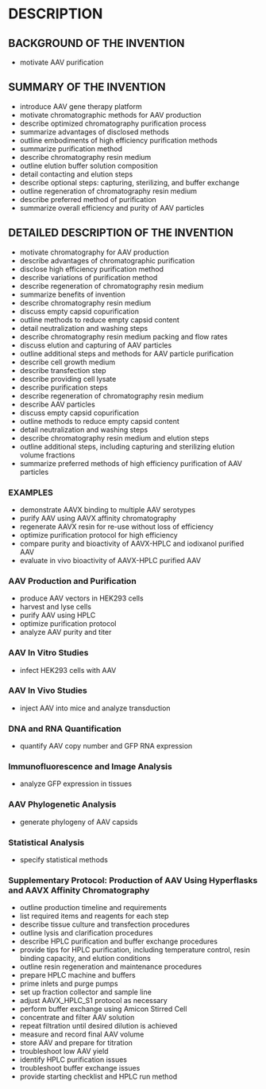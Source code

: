 # DESCRIPTION

## BACKGROUND OF THE INVENTION

- motivate AAV purification

## SUMMARY OF THE INVENTION

- introduce AAV gene therapy platform
- motivate chromatographic methods for AAV production
- describe optimized chromatography purification process
- summarize advantages of disclosed methods
- outline embodiments of high efficiency purification methods
- summarize purification method
- describe chromatography resin medium
- outline elution buffer solution composition
- detail contacting and elution steps
- describe optional steps: capturing, sterilizing, and buffer exchange
- outline regeneration of chromatography resin medium
- describe preferred method of purification
- summarize overall efficiency and purity of AAV particles

## DETAILED DESCRIPTION OF THE INVENTION

- motivate chromatography for AAV production
- describe advantages of chromatographic purification
- disclose high efficiency purification method
- describe variations of purification method
- describe regeneration of chromatography resin medium
- summarize benefits of invention
- describe chromatography resin medium
- discuss empty capsid copurification
- outline methods to reduce empty capsid content
- detail neutralization and washing steps
- describe chromatography resin medium packing and flow rates
- discuss elution and capturing of AAV particles
- outline additional steps and methods for AAV particle purification
- describe cell growth medium
- describe transfection step
- describe providing cell lysate
- describe purification steps
- describe regeneration of chromatography resin medium
- describe AAV particles
- discuss empty capsid copurification
- outline methods to reduce empty capsid content
- detail neutralization and washing steps
- describe chromatography resin medium and elution steps
- outline additional steps, including capturing and sterilizing elution volume fractions
- summarize preferred methods of high efficiency purification of AAV particles

### EXAMPLES

- demonstrate AAVX binding to multiple AAV serotypes
- purify AAV using AAVX affinity chromatography
- regenerate AAVX resin for re-use without loss of efficiency
- optimize purification protocol for high efficiency
- compare purity and bioactivity of AAVX-HPLC and iodixanol purified AAV
- evaluate in vivo bioactivity of AAVX-HPLC purified AAV

### AAV Production and Purification

- produce AAV vectors in HEK293 cells
- harvest and lyse cells
- purify AAV using HPLC
- optimize purification protocol
- analyze AAV purity and titer

### AAV In Vitro Studies

- infect HEK293 cells with AAV

### AAV In Vivo Studies

- inject AAV into mice and analyze transduction

### DNA and RNA Quantification

- quantify AAV copy number and GFP RNA expression

### Immunofluorescence and Image Analysis

- analyze GFP expression in tissues

### AAV Phylogenetic Analysis

- generate phylogeny of AAV capsids

### Statistical Analysis

- specify statistical methods

### Supplementary Protocol: Production of AAV Using Hyperflasks and AAVX Affinity Chromatography

- outline production timeline and requirements
- list required items and reagents for each step
- describe tissue culture and transfection procedures
- outline lysis and clarification procedures
- describe HPLC purification and buffer exchange procedures
- provide tips for HPLC purification, including temperature control, resin binding capacity, and elution conditions
- outline resin regeneration and maintenance procedures
- prepare HPLC machine and buffers
- prime inlets and purge pumps
- set up fraction collector and sample line
- adjust AAVX_HPLC_S1 protocol as necessary
- perform buffer exchange using Amicon Stirred Cell
- concentrate and filter AAV solution
- repeat filtration until desired dilution is achieved
- measure and record final AAV volume
- store AAV and prepare for titration
- troubleshoot low AAV yield
- identify HPLC purification issues
- troubleshoot buffer exchange issues
- provide starting checklist and HPLC run method

